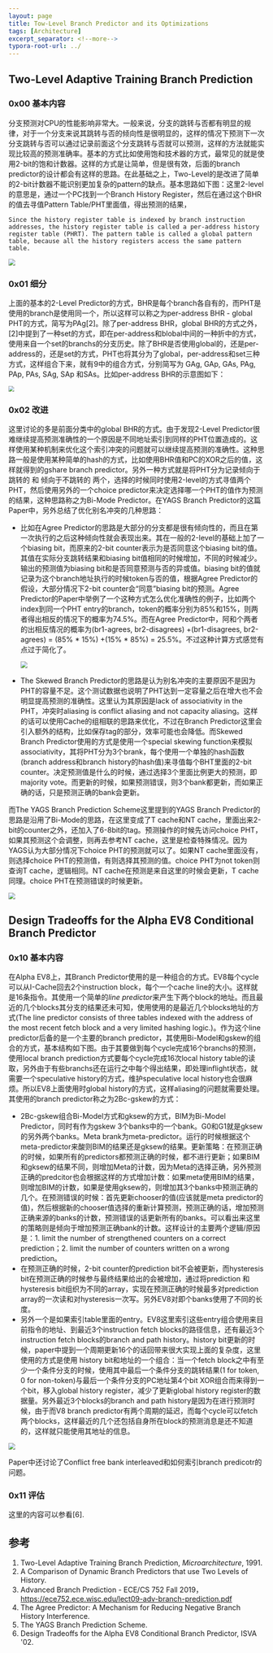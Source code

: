 ```yaml
---
layout: page
title: Tow-Level Branch Predictor and its Optimizations
tags: [Architecture]
excerpt_separator: <!--more-->
typora-root-url: ../
---
```


## Two-Level Adaptive Training Branch Prediction

### 0x00 基本内容

 分支预测对CPU的性能影响非常大。一般来说，分支的跳转与否都有明显的规律，对于一个分支来说其跳转与否的倾向性是很明显的，这样的情况下预测下一次分支跳转与否可以通过记录前面这个分支跳转与否就可以预测，这样的方法就能实现比较高的预测准确率。基本的方式比如使用饱和技术器的方式，最常见的就是使用2-bit的饱和计数器。这样的方式是让简单，但是很有效，后面的branch predictor的设计都会有这样的思路。在此基础之上，Two-Level的是改进了简单的2-bit计数器不能识别更加复杂的pattern的缺点。基本思路如下图：这里2-level的意思是，通过一个PC找到一个Branch History Register，然后在通过这个BHR的值去寻值Pattern Table/PHT里面值，得出预测的结果，

```
Since the history register table is indexed by branch instruction addresses, the history register table is called a per-address history register table (PHRT). The pattern table is called a global pattern table, because all the history registers access the same pattern table.
```

<img src="/assets/png/two-level-predictor.png" style="zoom:80%;" />

### 0x01 细分

 上面的基本的2-Level Predictor的方式，BHR是每个branch各自有的，而PHT是使用的branch是使用同一个，所以这样可以称之为per-address BHR - global PHT的方式，简写为PAg[2]。除了per-address BHR，global BHR的方式之外，[2]中提到了一种set的方式，即在per-address和blobal中间的一种折中的方式，使用来自一个set的branchs的分支历史。除了BHR是否使用global的，还是per-address的，还是set的方式，PHT也将其分为了global，per-address和set三种方式，这样组合下来，就有9中的组合方式，分别简写为 GAg, GAp, GAs, PAg, PAp, PAs, SAg, SAp 和SAs。比如per-address BHR的示意图如下：

<img src="/assets/png/two-level-pax.png" style="zoom:67%;" />

### 0x02 改进

 这里讨论的多是前面分类中的global BHR的方式。由于发现2-Level Predictor很难继续提高预测准确性的一个原因是不同地址索引到同样的PHT位置造成的。这样使用某种机制来优化这个索引冲突的问题就可以继续提高预测的准确性。这种思路一般是使用某种简单的hash的方式，比如使用BHR值和PC的XOR之后的值，这样就得到的gshare branch predictor。另外一种方式就是将PHT分为记录倾向于跳转的 和 倾向于不跳转的 两个，选择的时候同时使用2-level的方式寻值两个PHT，然后使用另外的一个choice predictor来决定选择哪一个PHT的值作为预测的结果，这种思路称之为Bi-Mode Predictor。在YAGS Branch Predictor的这篇Paper中，另外总结了优化别名冲突的几种思路：

* 比如在Agree Predictor的思路是大部分的分支都是很有倾向性的，而且在第一次执行的之后这种倾向性就会表现出来。其在一般的2-level的基础上加了一个biasing bit，而原来的2-bit counter表示为是否同意这个biasing bit的值。其值在实际分支跳转结果和biasing bit值相同的时候增加，不同的时候减少。输出的预测值为biasing bit和是否同意预测与否的异或值。biasing bit的值就记录为这个branch地址执行的时候token与否的值，根据Agree Predictor的假设，大部分情况下2-bit counter会“同意”biasing bit的预测。Agree Predictor的Paper中举例了一个这种方式怎么优化准确性的例子，比如两个index到同一个PHT entry的branch，token的概率分别为85%和15%，则两者得出相反的情况下的概率为74.5%。而在Agree Predictor中，阿和个两者的出相反情况的概率为(br1-agrees, br2-disagrees) +(br1-disagrees, br2-agrees) =  (85% * 15%) +(15% * 85%) = 25.5%。不过这种计算方式感觉有点过于简化了。

  <img src="/assets/png/agree-predcitor.png" style="zoom:80%;" />

* The Skewed Branch Predictor的思路是认为别名冲突的主要原因不是因为PHT的容量不足。这个测试数据也说明了PHT达到一定容量之后在增大也不会明显提高预测的准确性。这里认为其原因是lack of associativity in the PHT，冲突时aliasing is conflict aliasing and not capacity aliasing。这样的话可以使用Cache的组相联的思路来优化，不过在Branch Predictor这里会引入额外的结构，比如保存tag的部分，效率可能也会降低。而Skewed Branch Predictor使用的方式是使用一个special skewing function来模拟associativity，其将PHT分为3个brank，每个使用一个单独的hash函数(branch address和branch history的hash值)来寻值每个BHT里面的2-bit counter。决定预测值是什么的时候，通过选择3个里面比例更大的预测，即majority vote。而更新的时候，如果预测错误，则3个bank都更新，而如果正确的话，只是预测正确的bank会更新。

而The YAGS Branch Prediction Scheme这里提到的YAGS  Branch Predictor的思路是沿用了Bi-Mode的思路，在这里变成了T cache和NT cache，里面出来2-bit的counter之外，还加入了6-8bit的tag。预测操作的时候先访问choice PHT，如果其预测这个会调整，则再去参考NT cache，这里是检查特殊情况。因为YAGS认为大部分情况下choice PHT的预测就可以了。如果NT cache里面没有，则选择choice PHT的预测值，有则选择其预测的值。choice PHT为not token则查询T cache，逻辑相同。NT cache在预测是来自这里的时候会更新，T cache同理。choice PHT在预测错误的时候更新。

<img src="/assets/png/yags-branch-predictor.png" style="zoom:80%;" />

## Design Tradeoffs for the Alpha EV8 Conditional Branch Predictor

### 0x10 基本内容

在Alpha EV8上，其Branch Predictor使用的是一种组合的方式。EV8每个cycle可以从I-Cache回去2个instruction block，每个一个cache line的大小。这样就是16条指令。其使用一个简单的*line predictor*来产生下两个block的地址。而且最近的几个blocks其分支的结果还未可知，使用使用的是最近几个blocks地址的方式(The line predictor consists of three tables indexed with the address of the most recent fetch block and a very limited hashing logic.)。作为这个line predictor后备的是一个主要的branch predictor，其使用Bi-Model和gskew的组合的方式，基本结构如下图。由于其要做到每个cycle完成16个branchs的预测，使用local branch prediction方式要每个cycle完成16次local history table的读取，另外由于有些branchs还在运行之中每个得出结果，即处理inflight状态，就需要一个speculative history的方式，维护speculative local history也会很麻烦。所以EV8上面使用时global history的方式，这样aliasing的问题就需要处理。其使用的branch predictor称之为2Bc-gskew的方式：

* 2Bc-gskew组合Bi-Model方式和gksew的方式，BIM为Bi-Model Predictor，同时有作为gskew 3个banks中的一个bank。G0和G1就是gksew的另外两个banks。Meta brank为meta-predictor。运行的时候根据这个meta-predictor来酸则BIM的结果还是gksew的结果。更新策略：在预测正确的时候，如果所有的predictors都预测正确的时候，都不进行更新；如果BIM和gksew的结果不同，则增加Meta的计数，因为Meta的选择正确，另外预测正确的predcitor也会根据这样的方式增加计数：如果meta使用BIM的结果，则增加BIM的计数，如果是使用gksew的，则增加其3个banks中预测正确的几个。在预测错误的时候：首先更新chooser的值(应该就是meta predictor的值)，然后根据新的chooser值选择的重新计算预测，预测正确的话，增加预测正确来源的banks的计数，预测错误的话更新所有的banks。可以看出来这里的策略则是倾向于增加预测正确bank的计数。这样设计的主要两个逻辑/原因是：1. limit the number of strengthened counters on a correct prediction；2. limit the number of counters written on a wrong prediction。
* 在预测正确的时候，2-bit counter的prediction bit不会被更新，而hysteresis bit在预测正确的时候参与最终结果给出的会被增加，通过将prediction 和 hysteresis bit组织为不同的array，实现在预测正确的时候最多对prediction  array的一次读和对hysteresis一次写。另外EV8对即个banks使用了不同的长度。
* 另外一个是如果索引table里面的entry。EV8这里索引这些entry组合使用来目前指令的地址、到最近3个instruction fetch blocks的路径信息，还有最近3个instruction fetch blocks的branch and path history。history bit更新的时候，paper中提到一个周期更新16个的话回带来很大实现上面的复杂度，这里使用的方式是使用 history bit和地址的一个组合：当一个fetch block之中有至少一个条件分支的时候，使用其中最后一个条件分支的跳转结果(1 for token, 0 for non-token)与最后一个条件分支的PC地址第4个bit XOR组合而来得到一个bit，移入global history register，减少了更新global history register的数据量。另外最近3个blocks的branch and path history是因为在进行预测时候，由于而V8 branch predictor有两个周期的延迟，而每个cycle可以fetch两个blocks，这样最近的几个还包括自身所在block的预测消息是还不知道的，这样就只能使用其地址的信息。

<img src="/assets/png/ev8-2bc-gskew.png" style="zoom:80%;" />

Paper中还讨论了Conflict free bank interleaved和如何索引branch predicotr的问题。

### 0x11 评估

 这里的内容可以参看[6].

## 参考

1. Two-Level Adaptive Training Branch Prediction, *Microarchitecture*, 1991.
2. A Comparison of Dynamic Branch Predictors that use Two Levels of History.
3. Advanced Branch Prediction - ECE/CS 752 Fall 2019，https://ece752.ece.wisc.edu/lect09-adv-branch-prediction.pdf
4. The Agree Predictor: A Mechanism for Reducing Negative Branch History Interference.
5. The YAGS Branch Prediction Scheme.
6. Design Tradeoffs for the Alpha EV8 Conditional Branch Predictor, ISVA '02.